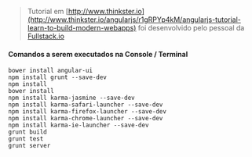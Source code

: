 > Tutorial em  [http://www.thinkster.io](http://www.thinkster.io/angularjs/r1gRPYp4kM/angularjs-tutorial-learn-to-build-modern-webapps) foi desenvolvido pelo pessoal da [Fullstack.io](http://fullstack.io)

#### Comandos a serem executados na Console / Terminal

	bower install angular-ui
	npm install grunt --save-dev
	npm install 
	bower install
	npm install karma-jasmine --save-dev
	npm install karma-safari-launcher --save-dev 
	npm install karma-firefox-launcher --save-dev
	npm install karma-chrome-launcher --save-dev
	npm install karma-ie-launcher --save-dev
	grunt build
	grunt test
	grunt server

 
